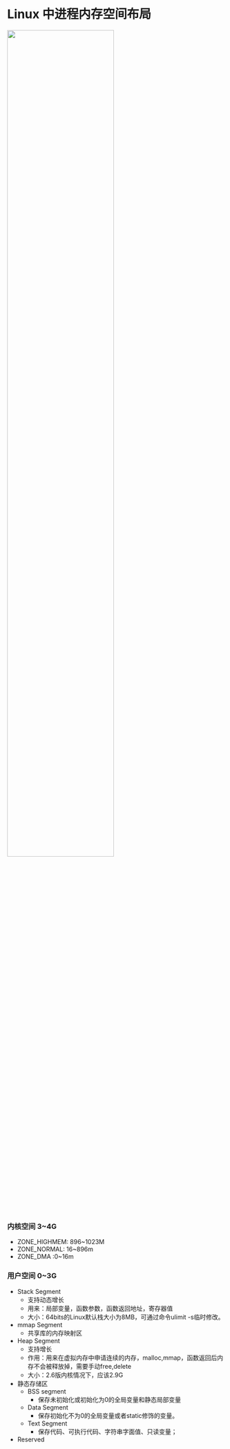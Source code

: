 Linux 中进程内存空间布局
=====================================

<img src="https://upload-images.jianshu.io/upload_images/20239824-ec70cedc24ced548.jpg?imageMogr2/auto-orient/strip|imageView2/2/w/1065" width="70%">

### 内核空间 3~4G
- ZONE_HIGHMEM: 896~1023M
- ZONE_NORMAL: 16~896m
- ZONE_DMA :0~16m

### 用户空间 0~3G

- Stack Segment
    - 支持动态增长
    - 用来：局部变量，函数参数，函数返回地址，寄存器值
    - 大小：64bits的Linux默认栈大小为8MB，可通过命令ulimit -s临时修改。
- mmap Segment
    - 共享库的内存映射区
- Heap Segment
    - 支持增长 
    - 作用：用来在虚拟内存中申请连续的内存，malloc,mmap，函数返回后内存不会被释放掉，需要手动free,delete 
    - 大小：2.6版内核情况下，应该2.9G
- 静态存储区
    - BSS segment
        - 保存未初始化或初始化为0的全局变量和静态局部变量
    - Data Segment
        - 保存初始化不为0的全局变量或者static修饰的变量。
    - Text Segment
        - 保存代码、可执行代码、字符串字面值、只读变量；
- Reserved


